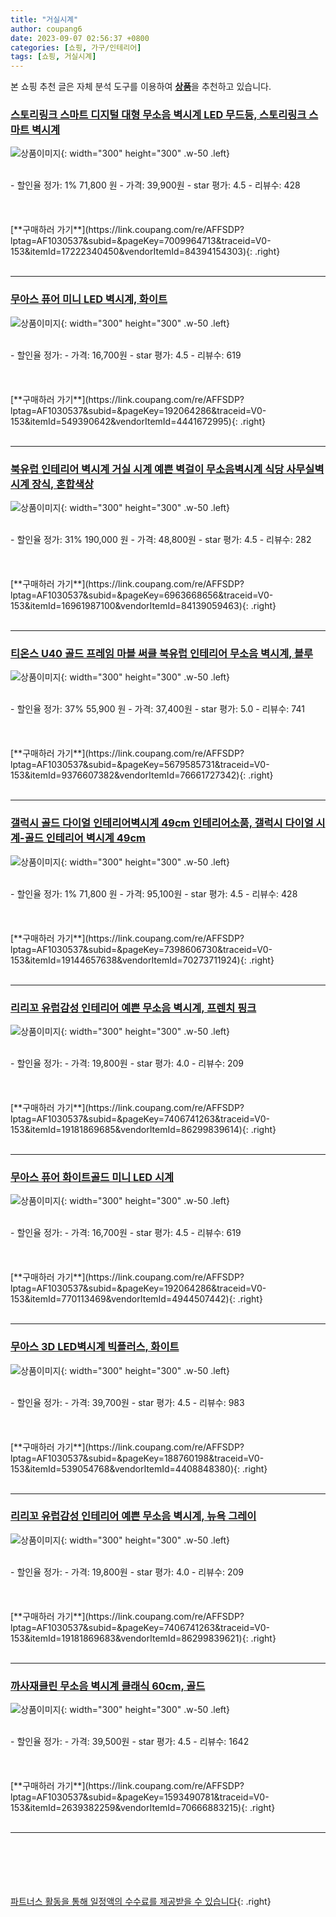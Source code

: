```yaml
---
title: "거실시계"
author: coupang6
date: 2023-09-07 02:56:37 +0800
categories: [쇼핑, 가구/인테리어]
tags: [쇼핑, 거실시계]
---
```


본 쇼핑 추천 글은 자체 분석 도구를 이용하여 [**상품**](https://link.coupang.com/a/bao1ui)을 추천하고 있습니다.

### [스토리링크 스마트 디지털 대형 무소음 벽시계 LED 무드등, 스토리링크 스마트 벽시계](https://link.coupang.com/re/AFFSDP?lptag=AF1030537&subid=&pageKey=7009964713&traceid=V0-153&itemId=17222340450&vendorItemId=84394154303)

![상품이미지](https://thumbnail6.coupangcdn.com/thumbnails/remote/230x230ex/image/vendor_inventory/353f/fd48639b02d2d7eaf10fed2822c18f68d6ad53a4b08bd3d62d50051b65f9.jpg){: width="300" height="300" .w-50 .left}


<br>
- 할인율 정가: 1%  71,800   원
- 가격: 39,900원
- star 평가: 4.5
- 리뷰수: 428
<br>
<br>
<br>
<br>
[**구매하러 가기**](https://link.coupang.com/re/AFFSDP?lptag=AF1030537&subid=&pageKey=7009964713&traceid=V0-153&itemId=17222340450&vendorItemId=84394154303){: .right}
<br>
<br>

---

### [무아스 퓨어 미니 LED 벽시계, 화이트](https://link.coupang.com/re/AFFSDP?lptag=AF1030537&subid=&pageKey=192064286&traceid=V0-153&itemId=549390642&vendorItemId=4441672995)

![상품이미지](https://thumbnail6.coupangcdn.com/thumbnails/remote/230x230ex/image/retail/images/64302838726105-91a95e06-d881-4d93-b5d5-362d91a8340c.jpg){: width="300" height="300" .w-50 .left}


<br>
- 할인율 정가: 
- 가격: 16,700원
- star 평가: 4.5
- 리뷰수: 619
<br>
<br>
<br>
<br>
[**구매하러 가기**](https://link.coupang.com/re/AFFSDP?lptag=AF1030537&subid=&pageKey=192064286&traceid=V0-153&itemId=549390642&vendorItemId=4441672995){: .right}
<br>
<br>

---

### [북유럽 인테리어 벽시계 거실 시계 예쁜 벽걸이 무소음벽시계 식당 사무실벽시계 장식, 혼합색상](https://link.coupang.com/re/AFFSDP?lptag=AF1030537&subid=&pageKey=6963668656&traceid=V0-153&itemId=16961987100&vendorItemId=84139059463)

![상품이미지](https://thumbnail10.coupangcdn.com/thumbnails/remote/230x230ex/image/vendor_inventory/b9ea/93f94e64b51759dbf8ba28be56f4e6a169de1d4351c526614d2144394924.jpg){: width="300" height="300" .w-50 .left}


<br>
- 할인율 정가: 31%  190,000   원
- 가격: 48,800원
- star 평가: 4.5
- 리뷰수: 282
<br>
<br>
<br>
<br>
[**구매하러 가기**](https://link.coupang.com/re/AFFSDP?lptag=AF1030537&subid=&pageKey=6963668656&traceid=V0-153&itemId=16961987100&vendorItemId=84139059463){: .right}
<br>
<br>

---

### [티온스 U40 골드 프레임 마블 써클 북유럽 인테리어 무소음 벽시계, 블루](https://link.coupang.com/re/AFFSDP?lptag=AF1030537&subid=&pageKey=5679585731&traceid=V0-153&itemId=9376607382&vendorItemId=76661727342)

![상품이미지](https://thumbnail6.coupangcdn.com/thumbnails/remote/230x230ex/image/rs_quotation_api/pssenkbs/e9036fa679044d4eb5a9e36c6492d33f.jpg){: width="300" height="300" .w-50 .left}


<br>
- 할인율 정가: 37%  55,900   원
- 가격: 37,400원
- star 평가: 5.0
- 리뷰수: 741
<br>
<br>
<br>
<br>
[**구매하러 가기**](https://link.coupang.com/re/AFFSDP?lptag=AF1030537&subid=&pageKey=5679585731&traceid=V0-153&itemId=9376607382&vendorItemId=76661727342){: .right}
<br>
<br>

---

### [갤럭시 골드 다이얼 인테리어벽시계 49cm 인테리어소품, 갤럭시 다이얼 시계-골드 인테리어 벽시계 49cm](https://link.coupang.com/re/AFFSDP?lptag=AF1030537&subid=&pageKey=7398606730&traceid=V0-153&itemId=19144657638&vendorItemId=70273711924)

![상품이미지](https://thumbnail10.coupangcdn.com/thumbnails/remote/230x230ex/image/vendor_inventory/f516/50498ec64f3d42ff3c02be8a8b9476e850fc423db2074213bce846756e47.jpg){: width="300" height="300" .w-50 .left}


<br>
- 할인율 정가: 1%  71,800   원
- 가격: 95,100원
- star 평가: 4.5
- 리뷰수: 428
<br>
<br>
<br>
<br>
[**구매하러 가기**](https://link.coupang.com/re/AFFSDP?lptag=AF1030537&subid=&pageKey=7398606730&traceid=V0-153&itemId=19144657638&vendorItemId=70273711924){: .right}
<br>
<br>

---

### [리리꼬 유럽감성 인테리어 예쁜 무소음 벽시계, 프렌치 핑크](https://link.coupang.com/re/AFFSDP?lptag=AF1030537&subid=&pageKey=7406741263&traceid=V0-153&itemId=19181869685&vendorItemId=86299839614)

![상품이미지](https://thumbnail7.coupangcdn.com/thumbnails/remote/230x230ex/image/vendor_inventory/874e/d6c2f4a8c29d57ad55666d50fba538aadd975eec22919759449af3c250d4.jpg){: width="300" height="300" .w-50 .left}


<br>
- 할인율 정가: 
- 가격: 19,800원
- star 평가: 4.0
- 리뷰수: 209
<br>
<br>
<br>
<br>
[**구매하러 가기**](https://link.coupang.com/re/AFFSDP?lptag=AF1030537&subid=&pageKey=7406741263&traceid=V0-153&itemId=19181869685&vendorItemId=86299839614){: .right}
<br>
<br>

---

### [무아스 퓨어 화이트골드 미니 LED 시계](https://link.coupang.com/re/AFFSDP?lptag=AF1030537&subid=&pageKey=192064286&traceid=V0-153&itemId=770113469&vendorItemId=4944507442)

![상품이미지](https://thumbnail6.coupangcdn.com/thumbnails/remote/230x230ex/image/retail/images/2019/06/18/16/9/40a6aab0-81af-40f7-af10-0cdc6e5dc92a.jpg){: width="300" height="300" .w-50 .left}


<br>
- 할인율 정가: 
- 가격: 16,700원
- star 평가: 4.5
- 리뷰수: 619
<br>
<br>
<br>
<br>
[**구매하러 가기**](https://link.coupang.com/re/AFFSDP?lptag=AF1030537&subid=&pageKey=192064286&traceid=V0-153&itemId=770113469&vendorItemId=4944507442){: .right}
<br>
<br>

---

### [무아스 3D LED벽시계 빅플러스, 화이트](https://link.coupang.com/re/AFFSDP?lptag=AF1030537&subid=&pageKey=188760198&traceid=V0-153&itemId=539054768&vendorItemId=4408848380)

![상품이미지](https://thumbnail8.coupangcdn.com/thumbnails/remote/230x230ex/image/product/image/vendoritem/2019/04/23/4408848380/04afb0cc-cff0-4c51-95c4-6a079f97f1cf.jpg){: width="300" height="300" .w-50 .left}


<br>
- 할인율 정가: 
- 가격: 39,700원
- star 평가: 4.5
- 리뷰수: 983
<br>
<br>
<br>
<br>
[**구매하러 가기**](https://link.coupang.com/re/AFFSDP?lptag=AF1030537&subid=&pageKey=188760198&traceid=V0-153&itemId=539054768&vendorItemId=4408848380){: .right}
<br>
<br>

---

### [리리꼬 유럽감성 인테리어 예쁜 무소음 벽시계, 뉴욕 그레이](https://link.coupang.com/re/AFFSDP?lptag=AF1030537&subid=&pageKey=7406741263&traceid=V0-153&itemId=19181869683&vendorItemId=86299839621)

![상품이미지](https://thumbnail8.coupangcdn.com/thumbnails/remote/230x230ex/image/vendor_inventory/ff91/1622622d9477b20332214db04eea0c2c8035ba3956e8f0457876a2d5ec9e.jpg){: width="300" height="300" .w-50 .left}


<br>
- 할인율 정가: 
- 가격: 19,800원
- star 평가: 4.0
- 리뷰수: 209
<br>
<br>
<br>
<br>
[**구매하러 가기**](https://link.coupang.com/re/AFFSDP?lptag=AF1030537&subid=&pageKey=7406741263&traceid=V0-153&itemId=19181869683&vendorItemId=86299839621){: .right}
<br>
<br>

---

### [까사재클린 무소음 벽시계 클래식 60cm, 골드](https://link.coupang.com/re/AFFSDP?lptag=AF1030537&subid=&pageKey=1593490781&traceid=V0-153&itemId=2639382259&vendorItemId=70666883215)

![상품이미지](https://thumbnail9.coupangcdn.com/thumbnails/remote/230x230ex/image/retail/images/607222508549497-5da80396-0f9f-4c4c-a0f6-4e71c27ee80f.jpg){: width="300" height="300" .w-50 .left}


<br>
- 할인율 정가: 
- 가격: 39,500원
- star 평가: 4.5
- 리뷰수: 1642
<br>
<br>
<br>
<br>
[**구매하러 가기**](https://link.coupang.com/re/AFFSDP?lptag=AF1030537&subid=&pageKey=1593490781&traceid=V0-153&itemId=2639382259&vendorItemId=70666883215){: .right}
<br>
<br>

---
<br><br><br><br><br> [파트너스 활동을 통해 일정액의 수수료를 제공받을 수 있습니다](https://link.coupang.com/a/bao1ui){: .right}